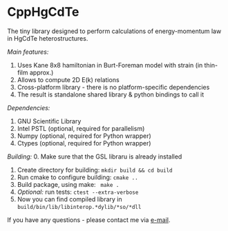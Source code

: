 # CppHgCdTe

The tiny library designed to perform calculations of 
energy-momentum law in HgCdTe heterostructures.

*Main features:*
1. Uses Kane 8x8 hamiltonian in Burt-Foreman model with strain (in thin-film approx.)
2. Allows to compute 2D E(k) relations
3. Cross-platform library - there is no platform-specific dependencies
4. The result is standalone shared library & python bindings to call it

*Dependencies:*
1. GNU Scientific Library
2. Intel PSTL (optional, required for parallelism)
3. Numpy (optional, required for Python wrapper)
4. Ctypes (optional, required for Python wrapper)

*Building:*
0. Make sure that the GSL libraru is already installed
1. Create directory for building: ```mkdir build && cd build```
2. Run cmake to configure building: ```cmake ..```
3. Build package, using make: ``` make .```
4. *Optional:* run tests: ```ctest --extra-verbose```
5. Now you can find compiled library in ```build/bin/lib/libinterop.*dylib/*so/*dll```

If you have any questions - please contact me via [e-mail](mailto:neilkulikov@gmail.com).
